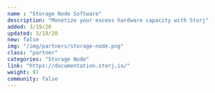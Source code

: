 ```yaml
---
name : "Storage Node Software"
description: "Monetize your excess hardware capacity with Storj"
added: 3/19/20
updated: 3/19/20
new: false
img: "/img/partners/storage-node.png"
class: "partner"
categories: "Storage Node"
link: "https://documentation.storj.io/"
weight: 97
community: false
---
```

